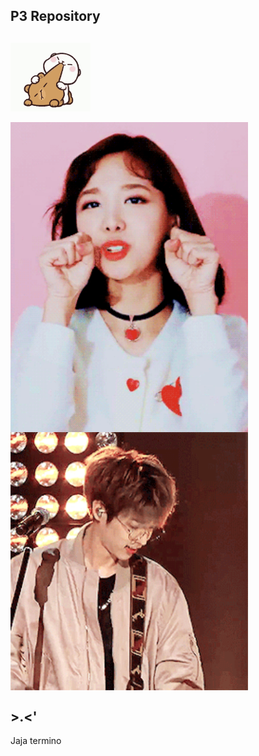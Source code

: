 
## P3 Repository

## <img src="source/tenor.gif" width="128" align="center"> 


 <img src="source/heh.gif" width="380" align="left"> 


 ## <img src="source/ze.gif" width="380" align="center"> 



## >.<'

Jaja termino
